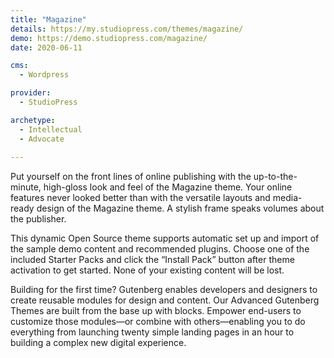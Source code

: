 ```yaml
---
title: "Magazine"
details: https://my.studiopress.com/themes/magazine/
demo: https://demo.studiopress.com/magazine/
date: 2020-06-11

cms: 
  - Wordpress

provider: 
  - StudioPress

archetype:
  - Intellectual
  - Advocate
  
---
```


Put yourself on the front lines of online publishing with the up-to-the-minute, high-gloss look and feel of the Magazine theme. Your online features never looked better than with the versatile layouts and media-ready design of the Magazine theme. A stylish frame speaks volumes about the publisher.

This dynamic Open Source theme supports automatic set up and import of the sample demo content and recommended plugins. Choose one of the included Starter Packs and click the “Install Pack” button after theme activation to get started. None of your existing content will be lost.

Building for the first time? Gutenberg enables developers and designers to create reusable modules for design and content. Our Advanced Gutenberg Themes are built from the base up with blocks. Empower end-users to customize those modules—or combine with others—enabling you to do everything from launching twenty simple landing pages in an hour to building a complex new digital experience.

